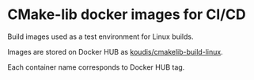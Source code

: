 
# CMake-lib docker images for CI/CD

Build images used as a test environment for Linux builds.

Images are stored on Docker HUB as [koudis/cmakelib-build-linux].

Each container name corresponds to Docker HUB tag.

[koudis/cmakelib-build-linux]: https://hub.docker.com/repository/docker/koudis/cmakelib-build-linux
